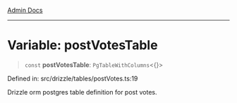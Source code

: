 [Admin Docs](/)

***

# Variable: postVotesTable

> `const` **postVotesTable**: `PgTableWithColumns`\<\{\}\>

Defined in: src/drizzle/tables/postVotes.ts:19

Drizzle orm postgres table definition for post votes.
